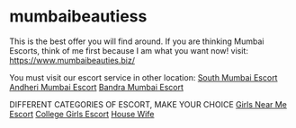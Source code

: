 # mumbaibeautiess
This is the best offer you will find around. If you are thinking Mumbai Escorts, think of me first because I am what you want now!
visit:  https://www.mumbaibeauties.biz/


You must visit our escort service in other location:
<a href="https://www.mumbaibeauties.biz/location/south-mumbai/1">South Mumbai Escort</a> 
<a href="https://www.mumbaibeauties.biz/location/andheri/2">Andheri Mumbai Escort</a> 
<a href="https://www.mumbaibeauties.biz/location/bandra/3">Bandra Mumbai Escort</a>

DIFFERENT CATEGORIES OF ESCORT, MAKE YOUR CHOICE
<a href="https://www.mumbaibeauties.biz/category/girls-near-me/1"> Girls Near Me Escort</a>
<a href="https://www.mumbaibeauties.biz/category/college-girls/2"> College Girls Escort</a>
<a href="https://www.mumbaibeauties.biz/category/housewife/3">House Wife</a>
